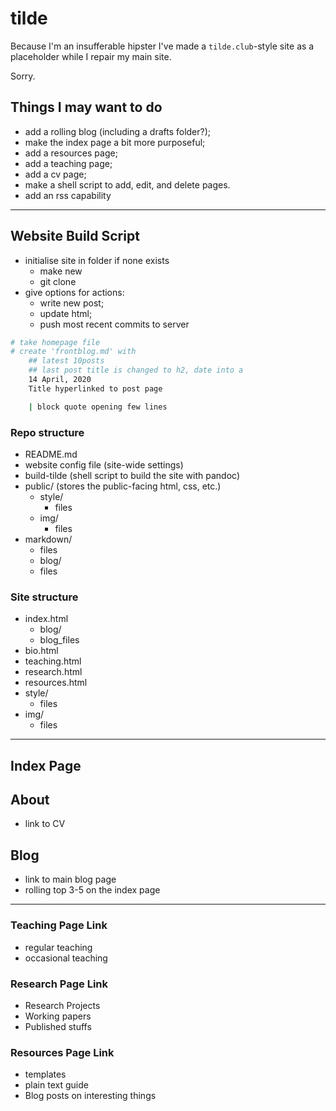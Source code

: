 # tilde

Because I'm an insufferable hipster I've made a `tilde.club`-style site as a placeholder while I repair my main site.

Sorry.

## Things I may want to do

* add a rolling blog (including a drafts folder?);
* make the index page a bit more purposeful;
* add a resources page;
* add a teaching page;
* add a cv page;
* make a shell script to add, edit, and delete pages.
* add an rss capability

---

## Website Build Script

* initialise site in folder if none exists
    * make new
    * git clone
* give options for actions:
    * write new post;
    * update html;
    * push most recent commits to server

```sh
# take homepage file
# create 'frontblog.md' with
    ## latest 10posts
    ## last post title is changed to h2, date into a
    14 April, 2020
    Title hyperlinked to post page

    | block quote opening few lines
```

### Repo structure

* README.md
* website config file (site-wide settings)
* build-tilde (shell script to build the site with pandoc)
* public/ (stores the public-facing html, css, etc.)
    * style/
        * files
    * img/
        * files
* markdown/
    * files
    * blog/
	* files

### Site structure

* index.html
    * blog/
	* blog_files
* bio.html
* teaching.html
* research.html
* resources.html
* style/
    * files
* img/
    * files

---

## Index Page

## About
* link to CV

## Blog
* link to main blog page
* rolling top 3-5 on the index page

---

### Teaching Page Link
* regular teaching
* occasional teaching

### Research Page Link
* Research Projects
* Working papers
* Published stuffs

### Resources Page Link
* templates
* plain text guide
* Blog posts on interesting things
